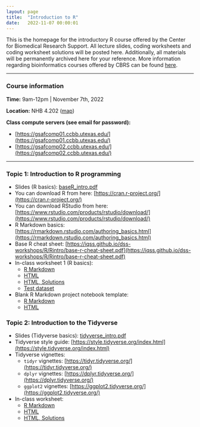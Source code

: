 ```yaml
---
layout: page
title:  "Introduction to R"
date:   2022-11-07 00:00:01
---
```


This is the homepage for the introductory R course offered by the Center for Biomedical Research Support. All lecture slides, coding worksheets and coding worksheet solutions will be posted here. Additionally, all materials will be permanently archived here for your reference. More information regarding bioinformatics courses offered by CBRS can be found [here](https://research.utexas.edu/cbrs/classes/short-courses/fall-2021-semester/#CB22006).

------

### Course information
**Time:** 9am-12pm | November 7th, 2022

**Location:** NHB 4.202 ([map](http://shorturl.at/cDES1))

**Class compute servers (see email for password):**
  * [https://gsafcomp01.ccbb.utexas.edu/](https://gsafcomp01.ccbb.utexas.edu/)
  * [https://gsafcomp02.ccbb.utexas.edu/](https://gsafcomp02.ccbb.utexas.edu/)

------


### **Topic 1: Introduction to R programming**
* Slides (R basics): [baseR_intro.pdf](/classes/IntroR_2021/slides/baseR_intro.pdf)
* You can download R from here: [https://cran.r-project.org/](https://cran.r-project.org/)
* You can download RStudio from here: [https://www.rstudio.com/products/rstudio/download/](https://www.rstudio.com/products/rstudio/download/)
* R Markdown basics: [https://rmarkdown.rstudio.com/authoring_basics.html](https://rmarkdown.rstudio.com/authoring_basics.html)
* Base R cheat sheet: [https://iqss.github.io/dss-workshops/R/Rintro/base-r-cheat-sheet.pdf](https://iqss.github.io/dss-workshops/R/Rintro/base-r-cheat-sheet.pdf)
* In-class worksheet 1 (R basics):
    - [R Markdown](/classes/IntroR_2021/worksheets/worksheet1.Rmd)
    - [HTML](/classes/IntroR_2021/worksheets/worksheet1.html)
    - [HTML, Solutions](/classes/IntroR_2021/worksheets/worksheet1_solutions.html)
    - [Test dataset](/classes/datasets/mushrooms_small.csv)
* Blank R Markdown project notebook template:
    - [R Markdown](/classes/files/template.Rmd)
    - [HTML](/classes/files/template.html)


### **Topic 2: Introduction to the Tidyverse**
* Slides (Tidyverse basics): [tidyverse_intro.pdf](/classes/IntroR_2021/slides/tidyverse_intro.pdf)
* Tidyverse style guide: [https://style.tidyverse.org/index.html](https://style.tidyverse.org/index.html)
* Tidyverse vignettes:
    - `tidyr` vignettes: [https://tidyr.tidyverse.org/](https://tidyr.tidyverse.org/)
    - `dplyr` vignettes: [https://dplyr.tidyverse.org/](https://dplyr.tidyverse.org/)
    - `ggplot2` vignettes: [https://ggplot2.tidyverse.org/](https://ggplot2.tidyverse.org/)
* In-class worksheet:
    - [R Markdown](/classes/IntroR_2021/worksheets/worksheet2.Rmd)
    - [HTML](/classes/IntroR_2021/worksheets/worksheet2.html)
    - [HTML, Solutions](/classes/IntroR_2021/worksheets/worksheet2_solutions.html)


